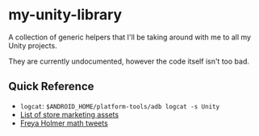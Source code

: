 # my-unity-library

A collection of generic helpers that I'll be taking around with me to all my Unity projects.

They are currently undocumented, however the code itself isn't too bad.

## Quick Reference

- `logcat`: `$ANDROID_HOME/platform-tools/adb logcat -s Unity`
- [List of store marketing assets](https://www.reddit.com/r/gamedev/comments/fvc5ly/collected_a_list_of_marketing_assets_that_i_need/)
- [Freya Holmer math tweets](https://twitter.com/FreyaHolmer/timelines/1215413954505297922)
